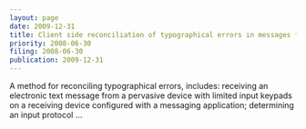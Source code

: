 ```yaml
---
layout: page
date: 2009-12-31
title: Client side reconciliation of typographical errors in messages from input- …
priority: 2008-06-30
filing: 2008-06-30
publication: 2009-12-31
---
```

A method for reconciling typographical errors, includes: receiving an electronic text message from a pervasive device with limited input keypads on a receiving device configured with a messaging application; determining an input protocol …